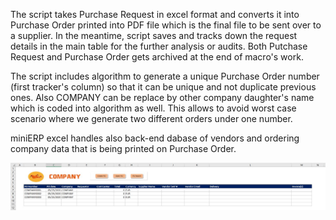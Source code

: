 <p>The script takes Purchase Request in excel format and converts it into Purchase Order printed into PDF file which is the final file to be sent over to a supplier. In the meantime, script saves and tracks down the request details in the main table for the further analysis or audits. Both Putchase Request and Purchase Order gets archived at the end of macro's work.</p>
<p>The script includes algorithm to generate a unique Purchase Order number (first tracker's column) so that it can be unique and not duplicate previous ones. Also COMPANY can be replace by other company daughter's name which is coded into algorithm as well. This allows to avoid worst case scenario where we generate two different orders under one number.</p>
<p>miniERP excel handles also back-end dabase of vendors and ordering company data that is being printed on Purchase Order.</p>
<img src="images/tracker.JPG">
